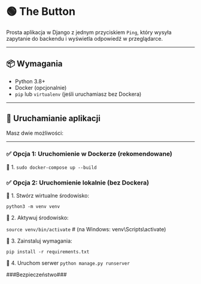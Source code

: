 # 🟢 The Button

Prosta aplikacja w Django z jednym przyciskiem `Ping`, który wysyła zapytanie do backendu i wyświetla odpowiedź w przeglądarce.

---

## 📦 Wymagania

- Python 3.8+
- Docker (opcjonalnie)
- `pip` lub `virtualenv` (jeśli uruchamiasz bez Dockera)

---

## 🚀 Uruchamianie aplikacji

Masz dwie możliwości:

---

### ✅ Opcja 1: Uruchomienie w Dockerze (rekomendowane)

🔹 1.  `sudo docker-compose up --build`

### ✅ Opcja 2: Uruchomienie lokalnie (bez Dockera)

🔹 1. Stwórz wirtualne środowisko:

`python3 -m venv venv`

🔹 2. Aktywuj środowisko:

`source venv/bin/activate`  # (na Windows: venv\Scripts\activate)

🔹 3. Zainstaluj wymagania:

`pip install -r requirements.txt`

🔹 4. Uruchom serwer
`python manage.py runserver`

###Bezpieczeństwo###
